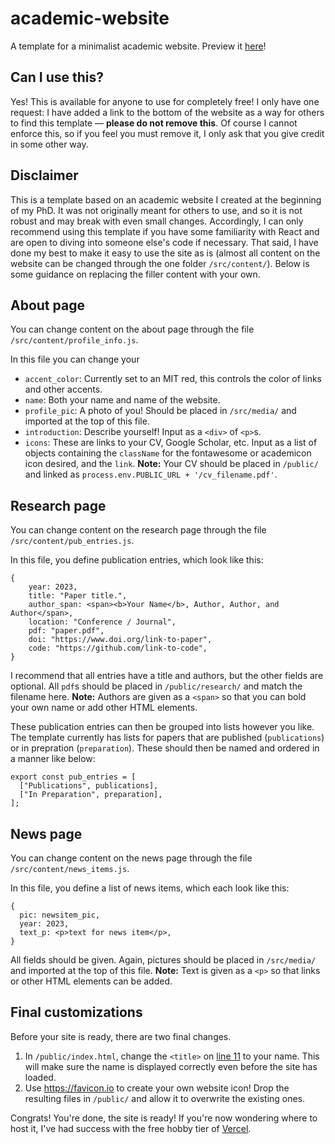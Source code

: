 # academic-website
A template for a minimalist academic website. Preview it [here](https://academic-website-amanirmk.vercel.app)!

## Can I use this?
Yes! This is available for anyone to use for completely free! I only have one request: I have added a link to the bottom of the website as a way for others to find this template &mdash; **please do not remove this**. Of course I cannot enforce this, so if you feel you must remove it, I only ask that you give credit in some other way.

## Disclaimer

This is a template based on an academic website I created at the beginning of my PhD. It was not originally meant for others to use, and so it is not robust and may break with even small changes. Accordingly, I can only recommend using this template if you have some familiarity with React and are open to diving into someone else's code if necessary. That said, I have done my best to make it easy to use the site as is (almost all content on the website can be changed through the one folder `/src/content/`). Below is some guidance on replacing the filler content with your own.

## About page

You can change content on the about page through the file `/src/content/profile_info.js`. 

In this file you can change your
- `accent_color`: Currently set to an MIT red, this controls the color of links and other accents.
- `name`: Both your name and name of the website.
- `profile_pic`: A photo of you! Should be placed in `/src/media/` and imported at the top of this file.
- `introduction`: Describe yourself! Input as a `<div>` of `<p>`s.
- `icons`: These are links to your CV, Google Scholar, etc. Input as a list of objects containing the `className` for the fontawesome or academicon icon desired, and the `link`. **Note:** Your CV should be placed in `/public/` and linked as `process.env.PUBLIC_URL + '/cv_filename.pdf'`.

## Research page

You can change content on the research page through the file `/src/content/pub_entries.js`.

In this file, you define publication entries, which look like this:
```
{
    year: 2023,
    title: "Paper title.",
    author_span: <span><b>Your Name</b>, Author, Author, and Author</span>,
    location: "Conference / Journal",
    pdf: "paper.pdf",
    doi: "https://www.doi.org/link-to-paper",
    code: "https://github.com/link-to-code",
}
```
I recommend that all entries have a title and authors, but the other fields are optional. All `pdf`s should be placed in `/public/research/` and match the filename here. **Note:** Authors are given as a `<span>` so that you can bold your own name or add other HTML elements.

These publication entries can then be grouped into lists however you like. The template currently has lists for papers that are published (`publications`) or in prepration (`preparation`). These should then be named and ordered in a manner like below:
```
export const pub_entries = [
  ["Publications", publications], 
  ["In Preparation", preparation],
];
```

## News page

You can change content on the news page through the file `/src/content/news_items.js`.

In this file, you define a list of news items, which each look like this:
```
{
  pic: newsitem_pic,
  year: 2023,
  text_p: <p>text for news item</p>,
}
```
All fields should be given. Again, pictures should be placed in `/src/media/` and imported at the top of this file. **Note:** Text is given as a `<p>` so that links or other HTML elements can be added.

## Final customizations

Before your site is ready, there are two final changes.

1. In `/public/index.html`, change the `<title>` on [line 11](https://github.com/amanirmk/academic-website/blob/20c23b057ecafe35e81196564539ce1f57aef6c9/public/index.html#L11) to your name. This will make sure the name is displayed correctly even before the site has loaded.
2. Use https://favicon.io to create your own website icon! Drop the resulting files in `/public/` and allow it to overwrite the existing ones.

Congrats! You're done, the site is ready! If you're now wondering where to host it, I've had success with the free hobby tier of [Vercel](https://vercel.com/).
